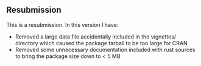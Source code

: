 ## Resubmission
This is a resubmission. In this version I have:

* Removed a large data file accidentally included in the vignettes/ directory
which caused the package tarball to be too large for CRAN
* Removed some unnecessary documentation included with rust sources to bring
the package size down to  < 5 MB


